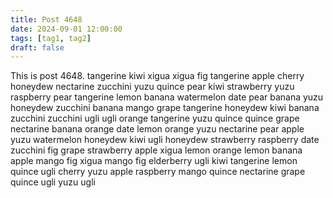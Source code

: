```yaml
---
title: Post 4648
date: 2024-09-01 12:00:00
tags: [tag1, tag2]
draft: false
---
```

This is post 4648.
tangerine
kiwi
xigua
xigua
fig
tangerine
apple
cherry
honeydew
nectarine
zucchini
yuzu
quince
pear
kiwi
strawberry
yuzu
raspberry
pear
tangerine
lemon
banana
watermelon
date
pear
banana
yuzu
honeydew
zucchini
banana
mango
grape
tangerine
honeydew
kiwi
banana
zucchini
zucchini
ugli
ugli
orange
tangerine
yuzu
quince
quince
grape
nectarine
banana
orange
date
lemon
orange
yuzu
nectarine
pear
apple
yuzu
watermelon
honeydew
kiwi
ugli
honeydew
strawberry
raspberry
date
zucchini
fig
grape
strawberry
apple
xigua
lemon
orange
lemon
banana
apple
mango
fig
xigua
mango
fig
elderberry
ugli
kiwi
tangerine
lemon
quince
ugli
cherry
yuzu
apple
raspberry
mango
quince
nectarine
grape
quince
ugli
yuzu
ugli
